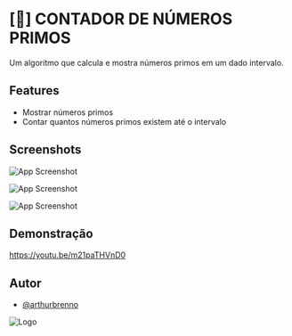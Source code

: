 # [🔣] CONTADOR DE NÚMEROS PRIMOS

Um algoritmo que calcula e mostra números primos em um dado intervalo.
## Features

- Mostrar números primos
- Contar quantos números primos existem até o intervalo
## Screenshots

![App Screenshot](https://media.discordapp.net/attachments/1019936202134126593/1031557681124757524/carbon_3.png?width=867&height=348)

![App Screenshot](https://media.discordapp.net/attachments/1019936202134126593/1031557681539993620/carbon_4.png?width=1080&height=451)

![App Screenshot](https://media.discordapp.net/attachments/1019936202134126593/1031557681946828850/carbon_5.png?width=1014&height=449)
## Demonstração

https://youtu.be/m21paTHVnD0
## Autor

- [@arthurbrenno](https://github.com/arthurbrenno)

![Logo](https://media.discordapp.net/attachments/1019936202134126593/1029091702503374929/Arthur_Brenno.png?width=1080&height=268)

